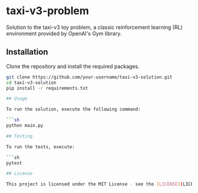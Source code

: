 # taxi-v3-problem
Solution to the taxi-v3 toy problem, a classic reinforcement learning (RL) environment provided by OpenAI's Gym library.

## Installation

Clone the repository and install the required packages.

```sh
git clone https://github.com/your-username/taxi-v3-solution.git
cd taxi-v3-solution
pip install -r requirements.txt

## Usage

To run the solution, execute the following command:

```sh
python main.py

## Testing

To run the tests, execute:

```sh
pytest

## License

This project is licensed under the MIT License - see the [LICENSE](LICENSE) file for details.
